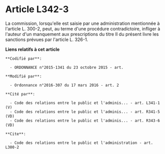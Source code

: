 # Article L342-3

La commission, lorsqu'elle est saisie par une administration mentionnée à l'article L. 300-2, peut, au terme d'une procédure
contradictoire, infliger à l'auteur d'un manquement aux prescriptions du titre II du présent livre  les sanctions prévues par
l'article L. 326-1.

**Liens relatifs à cet article**

	**Codifié par**:

	  - ORDONNANCE n°2015-1341 du 23 octobre 2015 - art.

	**Modifié par**:

	  - Ordonnance n°2016-307 du 17 mars 2016 - art. 2

	**Cité par**:

	  - Code des relations entre le public et l'adminis... - art. L341-1 (V)
	  - Code des relations entre le public et l'adminis... - art. R341-5 (VD)
	  - Code des relations entre le public et l'adminis... - art. R343-6 (VD)

	**Cite**:

	  - Code des relations entre le public et l'administration - art. L300-2
